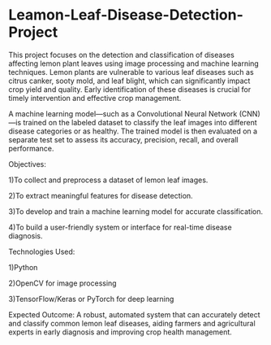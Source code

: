 # Leamon-Leaf-Disease-Detection-Project

This project focuses on the detection and classification of diseases affecting lemon plant leaves using image processing and machine learning techniques. Lemon plants are vulnerable to various leaf diseases such as citrus canker, sooty mold, and leaf blight, which can significantly impact crop yield and quality. Early identification of these diseases is crucial for timely intervention and effective crop management.

A machine learning model—such as a Convolutional Neural Network (CNN)—is trained on the labeled dataset to classify the leaf images into different disease categories or as healthy. The trained model is then evaluated on a separate test set to assess its accuracy, precision, recall, and overall performance.


Objectives:

1)To collect and preprocess a dataset of lemon leaf images.

2)To extract meaningful features for disease detection.

3)To develop and train a machine learning model for accurate classification.

4)To build a user-friendly system or interface for real-time disease diagnosis.

Technologies Used:

1)Python

2)OpenCV for image processing

3)TensorFlow/Keras or PyTorch for deep learning

Expected Outcome: A robust, automated system that can accurately detect and classify common lemon leaf diseases, aiding farmers and agricultural experts in early diagnosis and improving crop health management.
